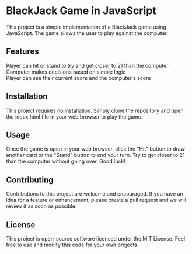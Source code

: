 # BlackJack Game in JavaScript
This project is a simple implementation of a BlackJack game using JavaScript. The game allows the user to play against the computer.

## Features
Player can hit or stand to try and get closer to 21 than the computer<br>
Computer makes decisions based on simple logic<br>
Player can see their current score and the computer's score

## Installation
This project requires no installation. Simply clone the repository and open the index.html file in your web browser to play the game.

## Usage
Once the game is open in your web browser, click the "Hit" button to draw another card or the "Stand" button to end your turn. Try to get closer to 21 than the computer without going over. Good luck!

## Contributing
Contributions to this project are welcome and encouraged. If you have an idea for a feature or enhancement, please create a pull request and we will review it as soon as possible.

## License
This project is open-source software licensed under the MIT License. Feel free to use and modify this code for your own projects.
